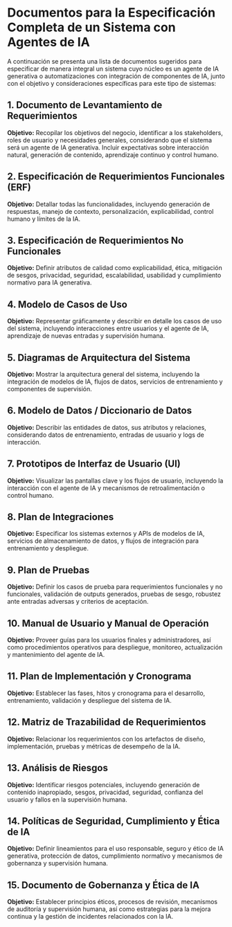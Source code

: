 # Documentos para la Especificación Completa de un Sistema con Agentes de IA

A continuación se presenta una lista de documentos sugeridos para especificar de manera integral un sistema cuyo núcleo es un agente de IA generativa o automatizaciones con integración de componentes de IA, junto con el objetivo y consideraciones específicas para este tipo de sistemas:

## 1. Documento de Levantamiento de Requerimientos
**Objetivo:** Recopilar los objetivos del negocio, identificar a los stakeholders, roles de usuario y necesidades generales, considerando que el sistema será un agente de IA generativa. Incluir expectativas sobre interacción natural, generación de contenido, aprendizaje continuo y control humano.

## 2. Especificación de Requerimientos Funcionales (ERF)
**Objetivo:** Detallar todas las funcionalidades, incluyendo generación de respuestas, manejo de contexto, personalización, explicabilidad, control humano y límites de la IA.

## 3. Especificación de Requerimientos No Funcionales
**Objetivo:** Definir atributos de calidad como explicabilidad, ética, mitigación de sesgos, privacidad, seguridad, escalabilidad, usabilidad y cumplimiento normativo para IA generativa.

## 4. Modelo de Casos de Uso
**Objetivo:** Representar gráficamente y describir en detalle los casos de uso del sistema, incluyendo interacciones entre usuarios y el agente de IA, aprendizaje de nuevas entradas y supervisión humana.

## 5. Diagramas de Arquitectura del Sistema
**Objetivo:** Mostrar la arquitectura general del sistema, incluyendo la integración de modelos de IA, flujos de datos, servicios de entrenamiento y componentes de supervisión.

## 6. Modelo de Datos / Diccionario de Datos
**Objetivo:** Describir las entidades de datos, sus atributos y relaciones, considerando datos de entrenamiento, entradas de usuario y logs de interacción.

## 7. Prototipos de Interfaz de Usuario (UI)
**Objetivo:** Visualizar las pantallas clave y los flujos de usuario, incluyendo la interacción con el agente de IA y mecanismos de retroalimentación o control humano.

## 8. Plan de Integraciones
**Objetivo:** Especificar los sistemas externos y APIs de modelos de IA, servicios de almacenamiento de datos, y flujos de integración para entrenamiento y despliegue.

## 9. Plan de Pruebas
**Objetivo:** Definir los casos de prueba para requerimientos funcionales y no funcionales, validación de outputs generados, pruebas de sesgo, robustez ante entradas adversas y criterios de aceptación.

## 10. Manual de Usuario y Manual de Operación
**Objetivo:** Proveer guías para los usuarios finales y administradores, así como procedimientos operativos para despliegue, monitoreo, actualización y mantenimiento del agente de IA.

## 11. Plan de Implementación y Cronograma
**Objetivo:** Establecer las fases, hitos y cronograma para el desarrollo, entrenamiento, validación y despliegue del sistema de IA.

## 12. Matriz de Trazabilidad de Requerimientos
**Objetivo:** Relacionar los requerimientos con los artefactos de diseño, implementación, pruebas y métricas de desempeño de la IA.

## 13. Análisis de Riesgos
**Objetivo:** Identificar riesgos potenciales, incluyendo generación de contenido inapropiado, sesgos, privacidad, seguridad, confianza del usuario y fallos en la supervisión humana.

## 14. Políticas de Seguridad, Cumplimiento y Ética de IA
**Objetivo:** Definir lineamientos para el uso responsable, seguro y ético de IA generativa, protección de datos, cumplimiento normativo y mecanismos de gobernanza y supervisión humana.

## 15. Documento de Gobernanza y Ética de IA
**Objetivo:** Establecer principios éticos, procesos de revisión, mecanismos de auditoría y supervisión humana, así como estrategias para la mejora continua y la gestión de incidentes relacionados con la IA. 